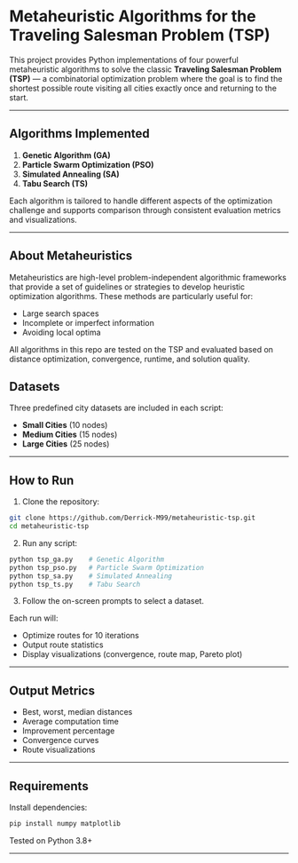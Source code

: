 # Metaheuristic Algorithms for the Traveling Salesman Problem (TSP)

This project provides Python implementations of four powerful metaheuristic algorithms to solve the classic **Traveling Salesman Problem (TSP)** — a combinatorial optimization problem where the goal is to find the shortest possible route visiting all cities exactly once and returning to the start.

---

## Algorithms Implemented

1. **Genetic Algorithm (GA)**
2. **Particle Swarm Optimization (PSO)**
3. **Simulated Annealing (SA)**
4. **Tabu Search (TS)**

Each algorithm is tailored to handle different aspects of the optimization challenge and supports comparison through consistent evaluation metrics and visualizations.

---

## About Metaheuristics
Metaheuristics are high-level problem-independent algorithmic frameworks that provide a set of guidelines or strategies to develop heuristic optimization algorithms. These methods are particularly useful for:
- Large search spaces
- Incomplete or imperfect information
- Avoiding local optima

All algorithms in this repo are tested on the TSP and evaluated based on distance optimization, convergence, runtime, and solution quality.



## Datasets
Three predefined city datasets are included in each script:
- **Small Cities** (10 nodes)
- **Medium Cities** (15 nodes)
- **Large Cities** (25 nodes)

---

##  How to Run

1. Clone the repository:
```bash
git clone https://github.com/Derrick-M99/metaheuristic-tsp.git
cd metaheuristic-tsp
```

2. Run any script:
```bash
python tsp_ga.py    # Genetic Algorithm
python tsp_pso.py   # Particle Swarm Optimization
python tsp_sa.py    # Simulated Annealing
python tsp_ts.py    # Tabu Search
```

3. Follow the on-screen prompts to select a dataset.

Each run will:
- Optimize routes for 10 iterations
- Output route statistics
- Display visualizations (convergence, route map, Pareto plot)

---

## Output Metrics
- Best, worst, median distances
- Average computation time
- Improvement percentage
- Convergence curves
- Route visualizations

---

##  Requirements
Install dependencies:
```bash
pip install numpy matplotlib
```
Tested on Python 3.8+

---
